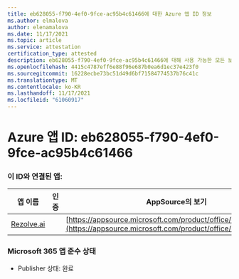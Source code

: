 ```yaml
---
title: eb628055-f790-4ef0-9fce-ac95b4c61466에 대한 Azure 앱 ID 정보
ms.author: elmalova
author: elenamalova
ms.date: 11/17/2021
ms.topic: article
ms.service: attestation
certification_type: attested
description: eb628055-f790-4ef0-9fce-ac95b4c61466에 대해 사용 가능한 모든 보안 및 규정 준수 정보입니다.
ms.openlocfilehash: 4415c4787eff6e88f96e687b0ea6d1ec37e423f0
ms.sourcegitcommit: 16228ecbe73bc51d49d6bf71584774537b76c41c
ms.translationtype: MT
ms.contentlocale: ko-KR
ms.lasthandoff: 11/17/2021
ms.locfileid: "61060917"
---
```

# <a name="azure-app-id-eb628055-f790-4ef0-9fce-ac95b4c61466"></a>Azure 앱 ID: eb628055-f790-4ef0-9fce-ac95b4c61466


### <a name="apps-associated-with-this-id"></a>이 ID와 연결된 앱:
| **앱 이름** | **인증** | **AppSource의 보기** |
|--------------|---------------|-----------------------|
| [Rezolve.ai](https://docs.microsoft.com/microsoft-365-app-certification/forward/WA200002724) |  | [https://appsource.microsoft.com/product/office/WA200002724](https://appsource.microsoft.com/product/office/WA200002724) |

### <a name="microsoft-365-app-compliance-status"></a>Microsoft 365 앱 준수 상태
- Publisher 상태: 완료
